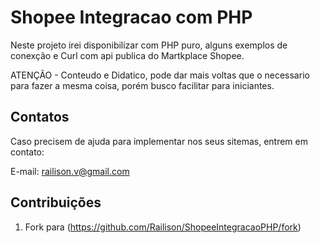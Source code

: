 # Shopee Integracao com PHP

Neste projeto irei disponibilizar com PHP puro, alguns exemplos de conexção e Curl com api publica do Martkplace Shopee.

ATENÇÃO - Conteudo e Didatico, pode dar mais voltas que o necessario para fazer a mesma coisa, porém busco facilitar para iniciantes.


## Contatos

Caso precisem de ajuda para implementar nos seus sitemas, entrem em contato: 

E-mail: railison.v@gmail.com



## Contribuições

1. Fork para (<https://github.com/Railison/ShopeeIntegracaoPHP/fork>)

